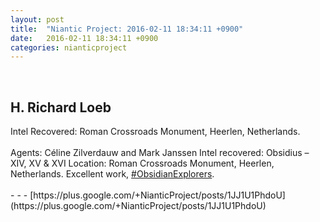 ```yaml
---
layout: post
title:  "Niantic Project: 2016-02-11 18:34:11 +0900"
date:   2016-02-11 18:34:11 +0900
categories: nianticproject
---
```

<div class="shared"><br /><h2>H. Richard Loeb</h2>Intel Recovered: Roman Crossroads Monument, Heerlen, Netherlands.<br /><br />Agents: Céline Zilverdauw and Mark Janssen Intel recovered: Obsidius – XIV, XV &amp; XVI Location: Roman Crossroads Monument, Heerlen, Netherlands. Excellent work, <a rel="nofollow" class="ot-hashtag" href="https://plus.google.com/s/%23ObsidianExplorers">#ObsidianExplorers</a>.<br /><br /></div>
- - -
[https://plus.google.com/+NianticProject/posts/1JJ1U1PhdoU](https://plus.google.com/+NianticProject/posts/1JJ1U1PhdoU)
